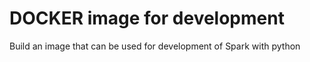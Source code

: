 DOCKER image for development
===========================

Build an image that can be used for development of Spark with python
